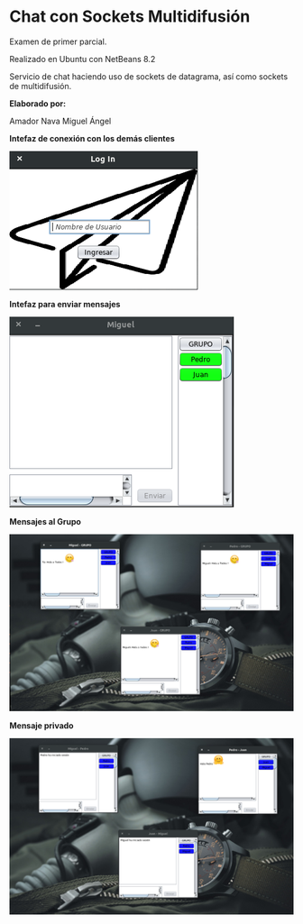 # Chat con Sockets Multidifusión
Examen de primer parcial.

Realizado en Ubuntu con NetBeans 8.2 

Servicio de chat haciendo uso de sockets de
datagrama, así como sockets de multidifusión.

**Elaborado por:**

Amador Nava Miguel Ángel

**Intefaz de conexión con los demás clientes**

![Conexion](LogIn.png)


**Intefaz para enviar mensajes**

![Chat](Chat.png)

**Mensajes al Grupo**

![Mensaje Publico](MensajeAGrupo.png)

**Mensaje privado**

![Mensaje Privado](MensajePrivado.png)

